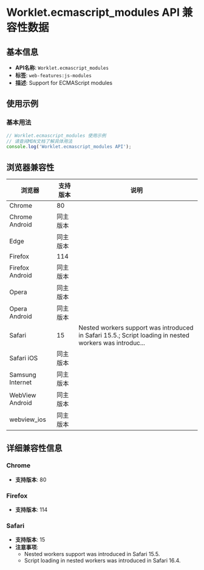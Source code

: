 # Worklet.ecmascript_modules API 兼容性数据

## 基本信息

- **API名称**: `Worklet.ecmascript_modules`
- **标签**: `web-features:js-modules`
- **描述**: Support for ECMAScript modules

## 使用示例

### 基本用法

```javascript
// Worklet.ecmascript_modules 使用示例
// 请查阅MDN文档了解具体用法
console.log('Worklet.ecmascript_modules API');
```

## 浏览器兼容性

| 浏览器 | 支持版本 | 说明 |
|--------|----------|------|
| Chrome | 80 |  |
| Chrome Android | 同主版本 |  |
| Edge | 同主版本 |  |
| Firefox | 114 |  |
| Firefox Android | 同主版本 |  |
| Opera | 同主版本 |  |
| Opera Android | 同主版本 |  |
| Safari | 15 | Nested workers support was introduced in Safari 15.5.; Script loading in nested workers was introduc... |
| Safari iOS | 同主版本 |  |
| Samsung Internet | 同主版本 |  |
| WebView Android | 同主版本 |  |
| webview_ios | 同主版本 |  |

## 详细兼容性信息

### Chrome

- **支持版本**: 80

### Firefox

- **支持版本**: 114

### Safari

- **支持版本**: 15
- **注意事项**:
  - Nested workers support was introduced in Safari 15.5.
  - Script loading in nested workers was introduced in Safari 16.4.

